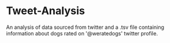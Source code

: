 # Tweet-Analysis

An analysis of data sourced from twitter and a .tsv file containing information about dogs rated on '@weratedogs' twitter profile.
